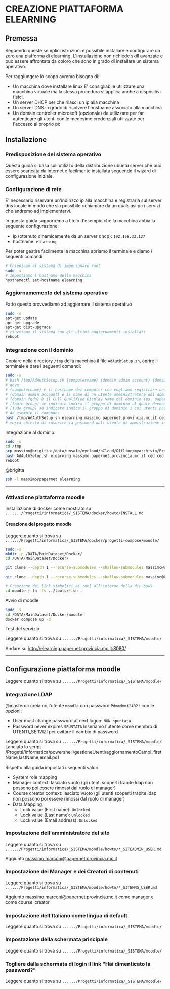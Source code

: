 # CREAZIONE PIATTAFORMA ELEARNING

## Premessa

Seguendo queste semplici istruzioni è possibile installare e configurare da zero una piafforma di elearning.
L'installazione non richiede skill avanzate e può essere affrontata da coloro che sono in grado di installare un sistema operativo.

Per raggiungere lo scopo avremo bisogno di:
- Un macchina dove installare linux
  E' consigliabile utilizzare una macchina virtuale ma la stessa procedura si applica anche a dispositivi fisici.
- Un server DHCP per che rilasci un ip alla macchina
- Un server DNS in grado di risolvere l'hostname associato alla macchina
- Un domain controller microsoft (opzionale) da utilizzare per far autenticare gli utenti con le medesime credenziali utilizzate per l'accesso al proprio pc
  
## Installazione

### Predisposizione del sistema operativo
Questa guida si basa sull'utilizzo della distribuzione ubuntu server che può essere scaricata da internet e facilmente installata seguendo il wizard di configurazione iniziale.

### Configurazione di rete
E' necessario riservare un'indirizzo ip alla macchina e registrarla sul server dns locale in modo che sia possibile richiamare da un qualsiasi pc i servizi che andremo ad implementarvi.

In questa guida supporremo a titolo d'esempio che la macchina abbia la seguente configurazione:
- ip (ottenuto dinamicamente da un server dhcp): `192.168.33.127` 
- hostname: `elearning`

Per poter gestire facilmente la macchina apriamo il terminale e diamo i seguenti comandi
```bash
# Chiediamo al sistema di impersonare root
sudo -s
# Impostiamo l'hostname della macchina
hostnamectl set-hostname elearning
```

### Aggiornamemento del sistema operativo
Fatto questo provvediamo ad aggiornare il sistema operativo 
```bash
sudo -s
apt-get update
apt-get upgrade
apt-get dist-upgrade
# riavviamo il sistema con gli ultimi aggiornamenti installati
reboot
```

### Integrazione con il dominio

Copiare nella directory `/tmp` della macchina il file `AdAuthSetup.sh`, aprire il terminale e dare i seguenti comandi:
```bash
sudo -s
# bash /tmp/AdAuthSetup.sh {computername} {domain admin account} {domain fqdn} [login group] [sudo group]
# dove:
# {computername} è il hostname del computer che vogliamo registrare nel dominio  (es. elearning)
# {domain admin account} è il nome di un utente amministratore del dominio (es. massimo)
# {domain fqdn} è il Full Qualified Display Name del dominio (es. papernet.provincia.mc.it)
# [login group] se indicato indica il gruppo di dominio al quale devono appartenere tutti gli utenti che debbano accedere localmente alla macchina (es. CED)
# [sudo group] se indicato indica il gruppo di dominio i cui utenti possono eseguire il comando sudo senza che venga loro richiesta un'ulteriore autenticazione (da usare solo in ambienti di test) (es. CED)
# Ad esempio il comando:
bash /tmp/AdAuthSetup.sh elearning massimo papernet.provincia.mc.it ced ced
# verrà chiesto di inserire la password dell'utente di ammistrazione indicato {domain admin account} ed al termine la macchina linux sarà integrata al dominio microsoft e sarà possibile accedervi con le credenziali di dominio.
```

Integrazione al dominio:
```bash 
sudo -s
cd /tmp
scp massimo@brigitta:/data/unsafe/mycloud/pCloud/Offline/myarchivio/Progetti/informatica/_SISTEMA/Linux/autenticazione_su_AD/AdAuthSetup.sh .
bash AdAuthSetup.sh elearning massimo papernet.provincia.mc.it ced ced
reboot
```

@brigitta
```bash
ssh -l massimo@papernet elearning
```

---------------------------------

### Attivazione piattaforma moodle

Installazione di docker come mostrato su `......./Progetti/informatica/_SISTEMA/docker/howto/INSTALL.md`

#### Creazione del progetto moodle 

Leggere quanto si trova su `....../Progetti/informatica/_SISTEMA/docker/progetti-compose/moodle/`




```bash 
sudo -s
mkdir -p /DATA/MainDataset/Docker/
cd /DATA/MainDataset/Docker/

git clone --depth 1 --recurse-submodules --shallow-submodules massimo@brigitta:/data/unsafe/mycloud/pCloud/Offline/myarchivio/Progetti/informatica/_SISTEMA/docker/compose/progetti-compose/moodle/

git clone --depth 1 --recurse-submodules --shallow-submodules massimo@brigitta:/data/unsafe/mycloud/pCloud/Offline/myarchivio/Progetti/informatica/_SISTEMA/docker/compose/tools/

# Creazione dei link simbolici ai tool all'interno della dir bows
cd moodle ; ln -fs ../tools/*.sh .
```

Avvio di moodle
```bash
sudo -s
cd /DATA/MainDataset/Docker/moodle
docker compose up -d
```

Test del servizio

Leggere quanto si trova su `....../Progetti/informatica/_SISTEMA/moodle/`

Andare su http://elearning.papernet.provincia.mc.it:8080/

------------------------------------


## Configurazione piattaforma moodle

Leggere quanto si trova su `....../Progetti/informatica/_SISTEMA/moodle/`


### Integrazione LDAP 

@masterdc
creiamo l'utente `moodle` con password `Pdmmdmmi2402!` con le opzioni:
- User must change password at next logon: `NON spuntata`
- Password never expires `SPUNTATA`
Inseriamo l'utente come membro di UTENTI_SERVIZI per evitare il cambio di password

Leggere quanto si trova su `....../Progetti/informatica/_SISTEMA/moodle/`
Lanciato lo script /Progetti/informatica/powershell/gestioneUtenti/aggiornamentoCampi_firstName,lastName,email.ps1


Rispetto alla guida impostati i seguenti valori:
- System role mapping
- Manager context: lasciato vuoto (gli utenti scoperti trapite ldap non possono poi essere rimossi dal ruolo di manager)
- Course creator context: lasciato vuoto (gli utenti scoperti trapite ldap non possono poi essere rimossi dal ruolo di manager)
- Data Mapping
  - Lock value (First name): `Unlocked`
  - Lock value (Last name): `Unlocked`
  - Lock value (Email address): `Unlocked` 

### Impostazione dell'amministratore del sito

Leggere quanto si trova su `....../Progetti/informatica/_SISTEMA/moodle/howto/*_SITEADMIN_USER.md`

Aggiunto massimo.marconi@papernet.provincia.mc.it

### Impostazione dei Manager e dei Creatori di contenuti

Leggere quanto si trova su `....../Progetti/informatica/_SISTEMA/moodle/howto/*_SITEMNG_USER.md`

Aggiunto massimo.marconi@papernet.provincia.mc.it come manager e come course_creator

### Impostazione dell'Italiano come lingua di default 

Leggere quanto si trova su `....../Progetti/informatica/_SISTEMA/moodle/`

### Impostazione della schermata principale 

Leggere quanto si trova su `....../Progetti/informatica/_SISTEMA/moodle/`

### Togliere dalla schermata di login il link "Hai dimenticato la password?"

Leggere quanto si trova su `....../Progetti/informatica/_SISTEMA/moodle/`



